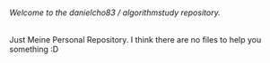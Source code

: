 ###### Welcome to the danielcho83 / algorithmstudy repository.

Just Meine Personal Repository.
I think there are no files to help you something :D 

